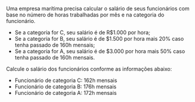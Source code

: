 Uma empresa marítima precisa calcular o salário de seus funcionários com base no
número de horas trabalhadas por mês e na categoria do funcionário.

- Se a categoria for C, seu salário é de R$1.000 por hora;
- Se a categoria for B, seu salário é de $1.500 por hora mais 20% caso tenha 
passado de 160h mensais;
- Se a categoria for A, seu salário é de $3.000 por hora mais 50% caso tenha
passado de 160h mensais.

Calcule o salário dos funcionários conforme as informações abaixo:
- Funcionário de categoria C: 162h mensais
- Funcionário de categoria B: 176h mensais
- Funcionário de categoria A: 172h mensais